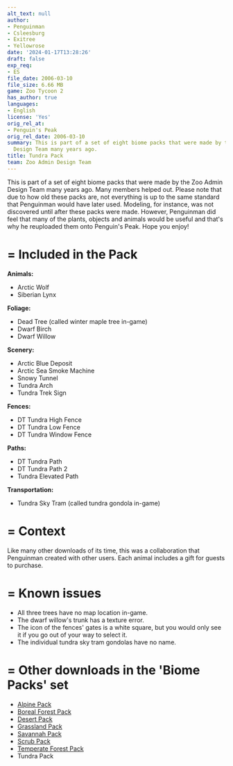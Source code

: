 ```yaml
---
alt_text: null
author:
- Penguinman
- Csleesburg
- Exitree
- Yellowrose
date: '2024-01-17T13:28:26'
draft: false
exp_req:
- ES
file_date: 2006-03-10
file_size: 6.66 MB
game: Zoo Tycoon 2
has_author: true
languages:
- English
license: 'Yes'
orig_rel_at:
- Penguin's Peak
orig_rel_date: 2006-03-10
summary: This is part of a set of eight biome packs that were made by the Zoo Admin
  Design Team many years ago.
title: Tundra Pack
team: Zoo Admin Design Team
---
```

This is part of a set of eight biome packs that were made by the Zoo Admin Design Team many years ago. Many members helped out. Please note that due to how old these packs are, not everything is up to the same standard that Penguinman would have later used. Modeling, for instance, was not discovered until after these packs were made. However, Penguinman did feel that many of the plants, objects and animals would be useful and that's why he reuploaded them onto Penguin's Peak. Hope you enjoy!

=
Included in the Pack
=

**Animals:**
- Arctic Wolf
- Siberian Lynx

**Foliage:**
- Dead Tree (called winter maple tree in-game)
- Dwarf Birch
- Dwarf Willow

**Scenery:**
- Arctic Blue Deposit
- Arctic Sea Smoke Machine
- Snowy Tunnel
- Tundra Arch
- Tundra Trek Sign

**Fences:**
- DT Tundra High Fence
- DT Tundra Low Fence
- DT Tundra Window Fence

**Paths:**
- DT Tundra Path
- DT Tundra Path 2
- Tundra Elevated Path

**Transportation:**
- Tundra Sky Tram (called tundra gondola in-game)

=
Context
=

Like many other downloads of its time, this was a collaboration that Penguinman created with other users. Each animal includes a gift for guests to purchase.

=
Known issues
=

- All three trees have no map location in-game.
- The dwarf willow's trunk has a texture error.
- The icon of the fences' gates is a white square, but you would only see it if you go out of your way to select it.
- The individual tundra sky tram gondolas have no name.

=
Other downloads in the 'Biome Packs' set
=

- [Alpine Pack](<https://www.zooberry.org/mods/zt2/expansive-packs/alpine-pack/>)
- [Boreal Forest Pack](<https://www.zooberry.org/mods/zt2/expansive-packs/boreal-forest-pack/>)
- [Desert Pack](<https://www.zooberry.org/mods/zt2/expansive-packs/desert-pack/>)
- [Grassland Pack](<https://www.zooberry.org/mods/zt2/expansive-packs/grassland-pack/>)
- [Savannah Pack](<https://www.zooberry.org/mods/zt2/expansive-packs/savannah-pack/>)
- [Scrub Pack](<https://www.zooberry.org/mods/zt2/expansive-packs/scrub-pack/>)
- [Temperate Forest Pack](<https://www.zooberry.org/mods/zt2/expansive-packs/temperate-forest-pack/>)
- Tundra Pack